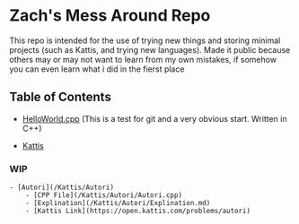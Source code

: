 # Zach's Mess Around Repo

This repo is intended for the use of trying new things and storing minimal projects (such as Kattis, and trying new languages). Made it public because others may or may not want to learn from my own mistakes, if somehow you can even learn what i did in the fierst place

## Table of Contents

- [HelloWorld.cpp](HelloWorld.cpp) (This is a test for git and a very obvious start. Written in C++)

- [Kattis](/Kattis)

### WIP

    - [Autori](/Kattis/Autori) 
        - [CPP File](/Kattis/Autori/Autori.cpp)
        - [Explination](/Kattis/Autori/Explination.md)
        - [Kattis Link](https://open.kattis.com/problems/autori)
